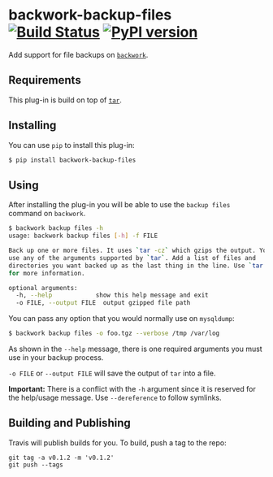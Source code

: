 # backwork-backup-files [![Build Status](https://travis-ci.org/IBM/backwork-backup-files.svg?branch=master)](https://travis-ci.org/IBM/backwork-backup-files) [![PyPI version](https://badge.fury.io/py/backwork-backup-files.svg)](https://badge.fury.io/py/backwork-backup-files)

Add support for file backups on [`backwork`](https://github.com/IBM/backwork).

## Requirements
This plug-in is build on top of [`tar`](https://linux.die.net/man/1/tar).

## Installing
You can use `pip` to install this plug-in:
```sh
$ pip install backwork-backup-files
```

## Using
After installing the plug-in you will be able to use the `backup files` command
on `backwork`.

```sh
$ backwork backup files -h
usage: backwork backup files [-h] -f FILE

Back up one or more files. It uses `tar -cz` which gzips the output. You can
use any of the arguments supported by `tar`. Add a list of files and
directories you want backed up as the last thing in the line. Use `tar --help`
for more information.

optional arguments:
  -h, --help            show this help message and exit
  -o FILE, --output FILE  output gzipped file path
```

You can pass any option that you would normally use on `mysqldump`:

```sh
$ backwork backup files -o foo.tgz --verbose /tmp /var/log
```

As shown in the `--help` message, there is one required arguments you
must use in your backup process.

`-o FILE` or `--output FILE` will save the output of `tar` into a
file.

**Important:** There is a conflict with the `-h` argument since it is reserved
for the help/usage message. Use `--dereference` to follow symlinks.

## Building and Publishing

Travis will publish builds for you. To build, push a tag to the repo:

```
git tag -a v0.1.2 -m 'v0.1.2'
git push --tags
```
